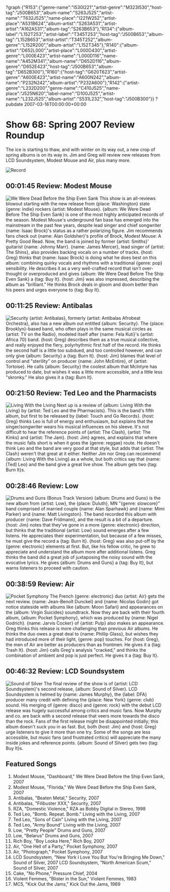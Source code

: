 ?graph {"R153":{"genre-name":"I530I221","artist-genre":"M323I530","host-tag":"J500B653","album-name":"S263J525","artist-name":"T632J525","name-place":"I221W252","artist-place":"A531B624","album-artist":"S263A531","artist-artist":"A162A531","album-tag":"S263B653"},"R134":{"album-label":"L152T253","artist-label":"T345T253","host-tag":"J500B653","album-tag":"L152B653","artist-artist":"T345T252","album-genre":"L152R200","album-artist":"L152T345"},"R140":{"album-artist":"D652L000","artist-place":"L000D430","artist-genre":"L000E423","artist-name":"L000D116","name-name":"A452M341","album-name":"D652D116","album-genre":"D652E423","host-tag":"J500B653","album-tag":"D652B300"},"R160":{"host-tag":"G620T623","artist-genre":"A600E423","artist-name":"A600N242","album-name":"P232N242","album-artist":"P232A600"},"R142":{"artist-genre":"L232D200","genre-name":"C410J525","name-place":"J525N620","label-name":"D100J525","artist-name":"L232J525","album-artist":"S531L232","host-tag":"J500B300"}}
?pubdate 2007-03-16T00:00:00+00:00

# Show 68: Spring 2007 Review Roundup
The ice is starting to thaw, and with winter on its way out, a new crop of spring albums is on its way in. Jim and Greg will review new releases from LCD Soundsystem, Modest Mouse and Air, plus many more.

![Record](http://static.soundopinions.org/images/2007/recordplayer.jpg)

## 00:01:45 Review: Modest Mouse
![We Were Dead Before the Ship Even Sank](http://is1.mzstatic.com/image/thumb/Music/v4/60/7c/e1/607ce1e6-f086-b0bc-d678-649818049f85/source/600x600bb.jpg "467112/216544035")
This show is an all-reviews blowout starting with the new release from {place: Washington} state {genre: indie} rockers {artist: Modest Mouse}. {album: We Were Dead Before The Ship Even Sank} is one of the most highly anticipated records of the season. Modest Mouse's underground fan base has emerged into the mainstream in the past few years, despite lead singer and chief songwriter {name: Isaac Brock}'s status as a rather polarizing figure. Jim recommends fans check out {name: Alan Goldsher}'s profile of Brock, Modest Mouse: A Pretty Good Read. Now, the band is joined by former {artist: Smiths}' guitarist {name: Johnny Marr}. {name: James Mercer}, lead singer of {artist: The Shins}, also provides backing vocals on a number of tracks. {host: Greg} thinks that {name: Isaac Brock} is doing what he does best on this album: combining quirky vocals and rhythms with a traditional {genre: pop} sensibility. He describes it as a very well-crafted record that isn't over-thought or overproduced and gives {album: We Were Dead Before The Ship Even Sank} a {tag: Buy It}. {host: Jim} was also impressed, describing the album as "brilliant." He thinks Brock deals in gloom and doom better than his peers and urges everyone to {tag: Buy It}.

## 00:11:25 Review: Antibalas
![Security](http://is2.mzstatic.com/image/thumb/Music/v4/6f/2c/c9/6f2cc9e3-5f30-2fd1-768e-4fd2b6465e34/source/600x600bb.jpg "3633216/284517537")
{artist: Antibalas}, formerly {artist: Antibalas Afrobeat Orchestra}, also has a new album out entitled {album: Security}. The {place: Brooklyn}-based band, who often plays in the same musical circles as {artist: TV on the Radio}, modeled itself after {name: Fela Kuti}'s {artist: Africa 70} band. {host: Greg} describes them as a true musical collective, and really enjoyed the fiery, polyrhythmic first half of the record. He thinks the second half is a little too subdued, and too controlled however, and can only give {album: Security} a {tag: Burn It}. {host: Jim} blames that level of control and "sterility" on producer {name: John McEntire}, of {artist: Tortoise}. He calls {album: Security} the coolest album that McIntyre has produced to date, but wishes it was a little more accessible, and a little less "skronky." He also gives it a {tag: Burn It}.

## 00:21:50 Review: Ted Leo and the Pharmacists
![Living With the Living](http://is1.mzstatic.com/image/thumb/Music/v4/77/9b/13/779b13d5-dcb8-c7bd-1020-a462e6a2c201/source/600x600bb.jpg "216650487/537887876")
Next up is a review of {album: Living With the Living} by {artist: Ted Leo and the Pharmacists}. This is the band's fifth album, but first to be released by {label: Touch and Go Records}. {host: Greg} thinks Leo is full of energy and enthusiasm, but explains that the singer/songwriter wears his musical influences on his sleeve. It's not difficult to hear the reference points of {artist: The Clash}, {artist: The Kinks} and {artist: The Jam}. {host: Jim} agrees, and explains that where the music falls short is when it goes the {genre: reggae} route. He doesn't think Leo and the band are very good at that style, but adds that {artist: The Clash} weren't that great at it either. Neither Jim nor Greg can recommend {album: Living With the Living} as a whole, but both critics say that {name: [Ted] Leo} and the band give a great live show. The album gets two {tag: Burn It}s.

## 00:28:46 Review: Low
![Drums and Guns (Bonus Track Version)](http://is1.mzstatic.com/image/thumb/Music/v4/4e/22/1c/4e221c85-4fe2-9591-9396-d1640df0890b/source/600x600bb.jpg "4055318/218344896")
{album: Drums and Guns} is the new album from {artist: Low}, the {place: Duluth}, MN "{genre: slowcore}" band comprised of married couple {name: Alan Sparhawk} and {name: Mimi Parker} and {name: Matt Livingston}. The band recorded this album with producer {name: Dave Fridmann}, and the result is a bit of a departure. {host: Jim} notes that they've gone in a more {genre: electronic} direction, but thinks that the traditional {artist: Low} sound emerges after a few listens. He appreciates their experimentation, but because of a few misses, he must give the record a {tag: Burn It}. {host: Greg} was also put-off by the {genre: electronic} elements at first. But, like his fellow critic, he grew to appreciate and understand the album more after additional listens. Greg thinks the band did a great job of juxtaposing the noisy sound with the evocative lyrics. He gives {album: Drums and Guns} a {tag: Buy It}, but warns listeners to proceed with caution.

## 00:38:59 Review: Air
![Pocket Symphony](http://is1.mzstatic.com/image/thumb/Music122/v4/a3/bc/d9/a3bcd9c6-cb6a-b7d1-0f60-69add732097c/source/600x600bb.jpg "5641488/1213797014")
The French {genre: electronic} duo {artist: Air} gets the next review. {name: Jean-Benoît Dunckel} and {name: Nicolas Godin} got notice stateside with albums like {album: Moon Safari} and appearances on the {album: Virgin Suicides} soundtrack. Now they are back with their fourth album, {album: Pocket Symphony}, which was produced by {name: Nigel Godrich}. {name: Jarvis Cocker} of {artist: Pulp} also makes an appearance. Greg thinks this release is more challenging than previous Air albums. He thinks the duo owes a great deal to {name: Phillip Glass}, but wishes they had introduced more of their light, {genre: pop} touches. For {host: Greg}, the men of Air are better as producers than as frontmen. He gives it a {tag: Trash It}. {host: Jim} calls Greg's analysis "cracked," and thinks the combination of ambient and pop is just perfect. He gives it a {tag: Buy It}.

## 00:46:32 Review: LCD Soundsystem
![Sound of Silver](http://is5.mzstatic.com/image/thumb/Music/v4/4f/e9/df/4fe9df4a-0ae2-0d17-58ce-edfd5f3385c2/source/600x600bb.jpg "29525428/742432549")
The final review of the show is of {artist: LCD Soundsystem}'s second release, {album: Sound of Silver}. LCD Soundsystem is helmed by {name: James Murphy}, the {label: DFA} producer many credit with defining the {place: New York} {genre: club} sound. His merging of {genre: disco} and {genre: rock} with the debut LCD release was hugely successful among critics and music fans. Now Murphy and co. are back with a second release that veers more towards the disco than the rock. Fans of the first release might be disappointed initially; this album doesn't suck you in as fast. But, both {host: Jim} and {host: Greg} urge listeners to give it more than one try. Some of the songs are less accessible, but music fans (and frustrated critics) will appreciate the many inside jokes and reference points. {album: Sound of Silver} gets two {tag: Buy It}s.

## Featured Songs
1. Modest Mouse, "Dashboard," We Were Dead Before the Ship Even Sank, 2007
2. Modest Mouse, "Florida," We Were Dead Before the Ship Even Sank, 2007
3. Antibalas, "Beaten Metal," Security, 2007
4. Antibalas, "Filibuster XXX," Security, 2007
5. RZA, "Domestic Violence," RZA as Bobby Digital in Stereo, 1998
6. Ted Leo, "Bomb. Repeat. Bomb." Living with the Living, 2007
7. Ted Leo, "Sons of Cain" Living with the Living, 2007
8. Ted Leo, "Army Bound" Living with the Living, 2007
9. Low, "Pretty People" Drums and Guns, 2007
10. Low, "Belarus" Drums and Guns, 2007
11. Rich Boy, "Boy Looka Here," Rich Boy, 2007
12. Air, "One Hell of a Party," Pocket Symphony, 2007
13. Air, "Photograph," Pocket Symphony, 2007
14. LCD Soundsystem, "New York I Love You But You're Bringing Me Down," Sound of Silver, 2007 LCD Soundsystem, "North American Scum," Sound of Silver, 2007
15. Cake, "No Phone," Pressure Chief, 2004
16. Violent Femmes, "Blister in the Sun," Violent Femmes, 1983
17. MC5, "Kick Out the Jams," Kick Out the Jams, 1969